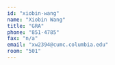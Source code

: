 ```yaml
---
id: "xiobin-wang"
name: "Xiobin Wang"
title: "GRA"
phone: "851-4785"
fax: "n/a"
email: "xw2394@cumc.columbia.edu"
room: "501"
---
```

